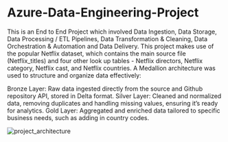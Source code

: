 # Azure-Data-Engineering-Project
This is an End to End Project which involved Data Ingestion, Data Storage, Data Processing / ETL Pipelines, Data Transformation & Cleaning, Data Orchestration & Automation and Data Delivery. This project makes use of the popular Netflix dataset, which contains the main source file (Netflix_titles) and four other look up tables - Netflix directors, Netflix category, Netflix cast, and Netflix countries. 
A Medallion architecture was used to structure and organize data effectively:

Bronze Layer: Raw data ingested directly from the source and Github repository API, stored in Delta format.
Silver Layer: Cleaned and normalized data, removing duplicates and handling missing values, ensuring it’s ready for analytics.
Gold Layer: Aggregated and enriched data tailored to specific business needs, such as adding in country codes.

![project_architecture](https://private-user-images.githubusercontent.com/121890747/453922655-d477b71f-1c48-49cc-813c-f3f8d273f512.png?jwt=eyJhbGciOiJIUzI1NiIsInR5cCI6IkpXVCJ9.eyJpc3MiOiJnaXRodWIuY29tIiwiYXVkIjoicmF3LmdpdGh1YnVzZXJjb250ZW50LmNvbSIsImtleSI6ImtleTUiLCJleHAiOjE3NDk2NDczNjUsIm5iZiI6MTc0OTY0NzA2NSwicGF0aCI6Ii8xMjE4OTA3NDcvNDUzOTIyNjU1LWQ0NzdiNzFmLTFjNDgtNDljYy04MTNjLWYzZjhkMjczZjUxMi5wbmc_WC1BbXotQWxnb3JpdGhtPUFXUzQtSE1BQy1TSEEyNTYmWC1BbXotQ3JlZGVudGlhbD1BS0lBVkNPRFlMU0E1M1BRSzRaQSUyRjIwMjUwNjExJTJGdXMtZWFzdC0xJTJGczMlMkZhd3M0X3JlcXVlc3QmWC1BbXotRGF0ZT0yMDI1MDYxMVQxMzA0MjVaJlgtQW16LUV4cGlyZXM9MzAwJlgtQW16LVNpZ25hdHVyZT05ZjQ0MGQ4NzBlODg5OGNmM2Y3YzVjZjQ3NzE1MGRlYTdiM2QzNjRlNjliYmQ4NWJmZDZlMjAwYzdiZGI2NjkzJlgtQW16LVNpZ25lZEhlYWRlcnM9aG9zdCJ9.o_AOy24VHabxYMCIH92hLKyjefmbsJxFLNmOOg0tbFg)


